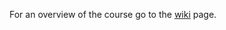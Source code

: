 For an overview of the course go to the [wiki](https://github.com/paljenczy/progtools2-2016-winter/wiki) page.
